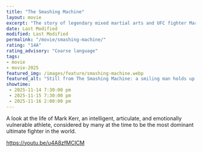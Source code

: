 ```yaml
---
title: "The Smashing Machine"
layout: movie
excerpt: "The story of legendary mixed martial arts and UFC fighter Mark Kerr"
date: Last Modified
modified: Last Modified
permalink: "/movie/smashing-machine/"
rating: "14A"
rating_advisory: "Coarse language"
tags: 
- movie
- movie-2025
featured_img: /images/feature/smashing-machine.webp
featured_alt: "Still from The Smashing Machine: a smiling man holds up a championship belt"
showtime: 
 - 2025-11-14 7:30:00 pm
 - 2025-11-15 7:30:00 pm
 - 2025-11-16 2:00:00 pm
---
```


A look at the life of Mark Kerr, an intelligent, articulate, and emotionally vulnerable athlete, considered by many at the time to be the most dominant ultimate fighter in the world.

https://youtu.be/u4A8zfMClCM
